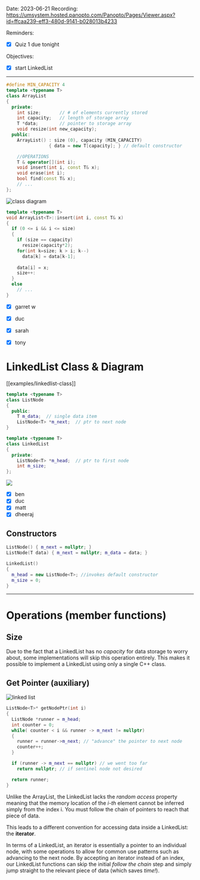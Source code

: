

Date: 2023-06-21
Recording: https://umsystem.hosted.panopto.com/Panopto/Pages/Viewer.aspx?id=ffcaa239-eff3-480d-9141-b028013b4233

Reminders:
* [x] Quiz 1 due tonight

Objectives:
* [x] start LinkedList 

---

<!-- #include [[examples/arraylist-class]] -->
```c++
#define MIN_CAPACITY 4
template <typename T>
class ArrayList
{
  private:
    int size;       // # of elements currently stored
    int capacity;   // length of storage array
    T *data;        // pointer to storage array
    void resize(int new_capacity);
  public:
    ArrayList() : size (0), capacity (MIN_CAPACITY) 
                { data = new T[capacity]; } // default constructor

    //OPERATIONS
    T & operator[](int i);
    void insert(int i, const T& x);
    void erase(int i);
    bool find(const T& x);
    // ... 
};
```
<!-- /include -->
![class diagram](arraylist-diagram.png)
<!-- #include [[examples/arraylist-insert]] -->
```c++
template <typename T>
void ArrayList<T>::insert(int i, const T& x)
{
  if (0 <= i && i <= size)
  {
    if (size == capacity)
      resize(capacity*2);
    for(int k=size; k > i; k--)
      data[k] = data[k-1];
    
    data[i] = x;
    size++:
  }
  else
    // ...
}
```
<!-- /include -->

* [x] garret w
* [x] duc
* [x] sarah
* [x] tony


# LinkedList Class & Diagram

[[examples/linkedlist-class]]
<!-- #include [[examples/linkedlist-class]] -->
```c++
template <typename T>
class ListNode
{
  public:
    T m_data;  // single data item
    ListNode<T> *m_next;  // ptr to next node
}

template <typename T>
class LinkedList
{
  private:
    ListNode<T> *m_head;  // ptr to first node
    int m_size;
};
```
<!-- /include -->

![](img%2Flinklist-diagram.png)
* [x] ben
* [x] duc
* [x] matt
* [x] dheeraj

## Constructors

```c++
ListNode() { m_next = nullptr; }
ListNode(T data) { m_next = nullptr; m_data = data; }

LinkedList()
{
  m_head = new ListNode<T>; //invokes default constructor
  m_size = 0;
}
```


---

# Operations (member functions)

## Size

Due to the fact that a LinkedList has no _capacity_ for data storage to worry about, some implementations will skip this operation entirely. This makes it possible to implement a LinkedList using only a single C++ class.

## Get Pointer (auxiliary)
![linked list](img/linklist-diagram.png)

```c++
ListNode<T>* getNodePtr(int i)
{
  ListNode *runner = m_head;
  int counter = 0;
  while( counter < i && runner -> m_next != nullptr)
  {
    runner = runner->m_next; // "advance" the pointer to next node
    counter++;
  }

  if (runner -> m_next == nullptr) // we went too far
    return nullptr; // if sentinel node not desired

  return runner;
}
```

Unlike the ArrayList, the LinkedList lacks the _random access_ property meaning that the memory location of the _i-th_ element cannot be inferred simply from the index i. You must follow the chain of pointers to reach that piece of data.

This leads to a different convention for accessing data inside a LinkedList: the **iterator**.

In terms of a LinkedList, an iterator is essentially a pointer to an individual node, with some operations to allow for common use patterns such as advancing to the next node. By accepting an iterator instead of an index, our LinkedList functions can skip the initial _follow the chain_ step and simply jump straight to the relevant piece of data (which saves _time!_).
